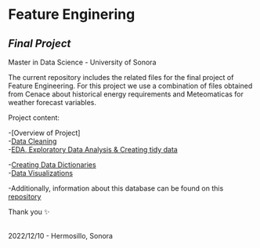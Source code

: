
# Feature Enginering
## _Final Project_
Master in Data Science - University of Sonora<br>


The current repository includes the related files for the final project of Feature Engineering. For this project we use  a combination of files obtained from Cenace about historical energy requirements and Meteomaticas for weather forecast variables.<br>


Project content:<br>

-[Overview of Project]<br>
-[Data Cleaning](https://github.com/yanhmada/nrgy_feng/blob/main/01_Datacleaning.ipynb)
<br>
-[EDA, Exploratory Data Analysis & Creating tidy data](https://github.com/yanhmada/nrgy_feng/blob/main/02_EDA.ipynb)
<br>

-[Creating Data Dictionaries](https://github.com/yanhmada/nrgy_feng/blob/main/Data_Dictionary.ipynb)<br>
-[Data Visualizations](https://public.tableau.com/app/profile/yan2319/viz/DemandadeEnerga/Story1?publish=yes)

-Additionally, information about this database can be found on this [repository](https://github.com/yanhmada/DSC_Methodologies)<br>

Thank you ✨<br><br>


2022/12/10 - Hermosillo, Sonora